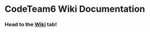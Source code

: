 # CodeTeam6 Wiki Documentation
### Head to the [Wiki](https://github.com/CS3300-codeTeam6/Wiki/wiki) tab!

